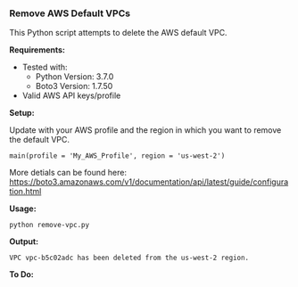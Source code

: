 ### Remove AWS Default VPCs

This Python script attempts to delete the AWS default VPC.

**Requirements:**

* Tested with:
   * Python Version: 3.7.0
   * Boto3 Version: 1.7.50
* Valid AWS API keys/profile

**Setup:**

Update with your AWS profile and the region in which you want to remove the default VPC.

```
main(profile = 'My_AWS_Profile', region = 'us-west-2')
```

More detials can be found here:
https://boto3.amazonaws.com/v1/documentation/api/latest/guide/configuration.html

**Usage:**

```
python remove-vpc.py
```

**Output:**

```
VPC vpc-b5c02adc has been deleted from the us-west-2 region.
```

**To Do:**

